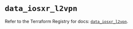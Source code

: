# `data_iosxr_l2vpn`

Refer to the Terraform Registry for docs: [`data_iosxr_l2vpn`](https://registry.terraform.io/providers/ciscodevnet/iosxr/0.6.0/docs/data-sources/l2vpn).
